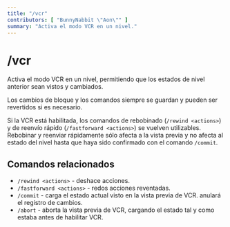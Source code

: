```yaml
---
title: "/vcr"
contributors: [ "BunnyNabbit \"Aon\"" ]
summary: "Activa el modo VCR en un nivel."
---
```


# /vcr

Activa el modo VCR en un nivel, permitiendo que los estados de nivel anterior sean vistos y cambiados.

Los cambios de bloque y los comandos siempre se guardan y pueden ser revertidos si es necesario.

Si la VCR está habilitada, los comandos de rebobinado (`/rewind <actions>`) y de reenvío rápido (`/fastforward <actions>`) se vuelven utilizables. Rebobinar y reenviar rápidamente sólo afecta a la vista previa y no afecta al estado del nivel hasta que haya sido confirmado con el comando `/commit`.

## Comandos relacionados

- `/rewind <actions>` - deshace acciones.
- `/fastforward <actions>` - redos acciones reventadas.
- `/commit` - carga el estado actual visto en la vista previa de VCR. anulará el registro de cambios.
- `/abort` - aborta la vista previa de VCR, cargando el estado tal y como estaba antes de habilitar VCR.
